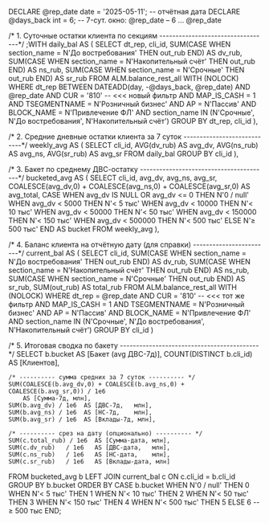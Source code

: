 DECLARE @rep_date  date = '2025-05-11';  -- отчётная дата
DECLARE @days_back int  = 6;             -- 7-сут. окно: @rep_date – 6 … @rep_date

/* 1. Суточные остатки клиента по секциям ----------------------------------*/
;WITH daily_bal AS (
    SELECT
        dt_rep,
        cli_id,
        SUM(CASE WHEN section_name = N'До востребования'   THEN out_rub END) AS dv_rub,
        SUM(CASE WHEN section_name = N'Накопительный счёт' THEN out_rub END) AS ns_rub,
        SUM(CASE WHEN section_name = N'Срочные'            THEN out_rub END) AS sr_rub
    FROM ALM.balance_rest_all WITH (NOLOCK)
    WHERE dt_rep BETWEEN DATEADD(day, -@days_back, @rep_date) AND @rep_date
      AND CUR          = '810'                         -- <<< новый фильтр
      AND MAP_IS_CASH  = 1
      AND TSEGMENTNAME = N'Розничный бизнес'
      AND AP           = N'Пассив'
      AND BLOCK_NAME   = N'Привлечение ФЛ'
      AND section_name IN (N'Срочные', N'До востребования', N'Накопительный счёт')
    GROUP BY dt_rep, cli_id
),

/* 2. Средние дневные остатки клиента за 7 суток ----------------------------*/
weekly_avg AS (
    SELECT
        cli_id,
        AVG(dv_rub) AS avg_dv,
        AVG(ns_rub) AS avg_ns,
        AVG(sr_rub) AS avg_sr
    FROM daily_bal
    GROUP BY cli_id
),

/* 3. Бакет по среднему ДВС-остатку ----------------------------------------*/
bucketed_avg AS (
    SELECT
        cli_id,
        avg_dv,
        avg_ns,
        avg_sr,
        COALESCE(avg_dv,0) + COALESCE(avg_ns,0) + COALESCE(avg_sr,0) AS avg_total,
        CASE
            WHEN avg_dv IS NULL OR avg_dv <=     0      THEN N'0 / null'
            WHEN avg_dv <       5000                 THEN N'< 5 тыс'
            WHEN avg_dv <      10000                 THEN N'< 10 тыс'
            WHEN avg_dv <      50000                 THEN N'< 50 тыс'
            WHEN avg_dv <     150000                 THEN N'< 150 тыс'
            WHEN avg_dv <     500000                 THEN N'< 500 тыс'
            ELSE                                         N'≥ 500 тыс'
        END AS bucket
    FROM weekly_avg
),

/* 4. Баланс клиента на отчётную дату (для справки) ------------------------*/
current_bal AS (
    SELECT
        cli_id,
        SUM(CASE WHEN section_name = N'До востребования'   THEN out_rub END) AS dv_rub,
        SUM(CASE WHEN section_name = N'Накопительный счёт' THEN out_rub END) AS ns_rub,
        SUM(CASE WHEN section_name = N'Срочные'            THEN out_rub END) AS sr_rub,
        SUM(out_rub) AS total_rub
    FROM ALM.balance_rest_all WITH (NOLOCK)
    WHERE dt_rep       = @rep_date
      AND CUR          = '810'                         -- <<< тот же фильтр
      AND MAP_IS_CASH  = 1
      AND TSEGMENTNAME = N'Розничный бизнес'
      AND AP           = N'Пассив'
      AND BLOCK_NAME   = N'Привлечение ФЛ'
      AND section_name IN (N'Срочные', N'До востребования', N'Накопительный счёт')
    GROUP BY cli_id
)

/* 5. Итоговая сводка по бакету -------------------------------------------*/
SELECT
    b.bucket                                                 AS [Бакет (avg ДВС-7д)],
    COUNT(DISTINCT b.cli_id)                                 AS [Клиентов],

    /* ---------- сумма средних за 7 суток ---------- */
    SUM(COALESCE(b.avg_dv,0) + COALESCE(b.avg_ns,0) + COALESCE(b.avg_sr,0)) / 1e6
        AS [Сумма-7д, млн],
    SUM(b.avg_dv) / 1e6  AS [ДВС-7д,   млн],
    SUM(b.avg_ns) / 1e6  AS [НС-7д,    млн],
    SUM(b.avg_sr) / 1e6  AS [Вклады-7д, млн],

    /* ---------- срез на дату (опционально) ---------- */
    SUM(c.total_rub) / 1e6  AS [Сумма-дата, млн],
    SUM(c.dv_rub)   / 1e6   AS [ДВС-дата,   млн],
    SUM(c.ns_rub)   / 1e6   AS [НС-дата,    млн],
    SUM(c.sr_rub)   / 1e6   AS [Вклады-дата, млн]

FROM bucketed_avg b
LEFT JOIN current_bal c ON c.cli_id = b.cli_id
GROUP BY b.bucket
ORDER BY
    CASE b.bucket
        WHEN N'0 / null'  THEN 0
        WHEN N'< 5 тыс'   THEN 1
        WHEN N'< 10 тыс'  THEN 2
        WHEN N'< 50 тыс'  THEN 3
        WHEN N'< 150 тыс' THEN 4
        WHEN N'< 500 тыс' THEN 5
        ELSE                    6          -- ≥ 500 тыс
    END;
